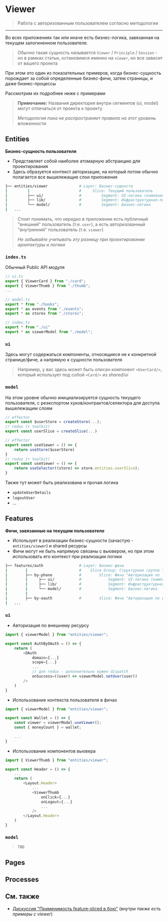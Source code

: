 # Viewer

> Работа с авторизованным пользователем согласно методологии

---

Во всех приложениях так или иначе есть бизнес-логика, завязанная на текущем залогиненном пользователе.

> Обычно такая сущность называется `Viewer` / `Principle` / `Session` - но в рамках статьи, остановимся именно на `viewer`, но все зависит от вашего проекта

При этом это один из показательных примеров, когда бизнес-сущность порождает за собой определенные бизнес-фичи, затем страницы, и даже бизнес-процессы

Рассмотрим их подробнее ниже с примерами

> **Примечание:** Названия директория внутри сегментов (ui, model) могут отличаться от проекта к проекту
> 
> *Методология пока не распространяет правила на этот уровень вложенности*

## Entities

**Бизнес-сущность пользователя**
- Представляет собой наиболее атомарную абстракцию для проектирования
- Здесь образуется контекст авторизации, на который потом обычно полагается все вышележащие слои приложения

```sh
├── entities/viewer              # Layer: Бизнес-сущности
|         |                      #     Slice: Текущий пользователь
|         ├── ui/                #         Segment: UI-логика (компоненты)
|         ├── lib/               #         Segment: Инфраструктурная-логика (хелперы)
|         └── model/             #         Segment: Бизнес-логика
|   ...           
```

> Стоит понимать, что нередко в приложении есть публичный "внешний" пользователь (т.е. `user`), а есть авторизованный "внутренний" пользователь (т.е. `viewer`)
>
> *Не забывайте учитывать эту разницу при проектировании архитектуры и логики*

### `index.ts`

Обычный Public API модуля

```ts
// ui.ts
export { ViewerCard } from "./card";
export { ViewerThumb } from "./thumb";
...
```

```ts
// model.ts
export * from "./hooks";
export * as events from "./events";
export * as stores from "./stores";
```

```ts
// index.ts
export * from "./ui"
export * as viewerModel from "./model";
```
### `ui`

Здесь могут содержаться компоненты, относящиеся не к конкретной странице/фиче, а напрямую к сущности пользователя

> Например, у вас здесь может быть описан компонент `<UserCard/>`, который использует под собой `<Card/>` из *shared/ui*

### `model`

На этом уровне обычно инициализируется сущность текущего пользователя, с реэкспортом хуков/контрактов/селектора для доступа вышележащим слоям

```ts
// effector
export const $userStore = createStore(...);
// redux (+ toolkit)
export const userSlice = createSlice(...)
```

```ts
// effector
export const useViewer = () => {
    return useStore($userStore)
}
// redux (+ toolkit)
export const useViewer = () => {
    return useSelector((store) => store.entities.userSlice);
}
```

Также тут может быть реализована и прочая логика
- `updateUserDetails` 
- `logoutUser` 
- ...

## Features

**Фичи, завязанные на текущем пользователе**
- Использует в реализации бизнес-сущности (зачастую - `entities/viewer`) и shared ресурсы
- Фичи могут не быть напрямую связаны с вьювером, но при этом использовать его контекст при реализации логики

```sh
├── features/auth                # Layer: Бизнес-фичи
|        |                       #    Slice Group: Структурная группа "Авторизация пользователя"
|        ├── by-phone            #        Slice: Фича "Авторизация по телефону"
|        |     ├── ui/           #            Segment: UI-логика (компоненты)
|        |     ├── lib/          #            Segment: Инфраструктурная-логика (хелперы)
|        |     └── model/        #            Segment: Бизнес-логика
|        |
|        ├── by-oauth            #        Slice: Фича "Авторизация по внешнему ресурсу"
|   ...           
```

### `ui`

- Авторизация по внешнему ресурсу
```ts
import { viewerModel } from "entities/viewer";

export const AuthByOAuth = () => {
    return (
        <OAuth
            domain={...}
            scope={...}
            ...
            // для redux - дополнительно нужен dispatch
            onSuccess=((user) => viewerModel.setUser(user))
        />
    )
}
```

- Использование контекста пользователя в фичах
```ts
import { viewerModel } from "entities/viewer";

export const Wallet = () => {
    const viewer = viewerModel.useViewer();
    const { moneyCount } = wallet;
    
    ...
}
```

- Использование компонентов вьювера

```ts
import { ViewerThumb } from "entities/viewer";

export const Header = () => {
    ...
    return (
        <Layout.Header>
            ...
            <ViewerThumb
                onClick={...}
                onLogout={...}
                ...
            />
        </Layout.Header>
    )
}
```

### `model`

> `TBD`

## Pages

## Processes


## См. также
- [Дискуссия "Применимость feature-sliced в бою"](https://github.com/feature-sliced/wiki/discussions/65) (*внутри также есть примеры с viewer*)